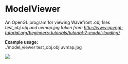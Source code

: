 # ModelViewer
An OpenGL program for viewing Wavefront .obj files  
*test_obj.obj and uvmap.jpg taken from http://www.opengl-tutorial.org/beginners-tutorials/tutorial-7-model-loading/*

**Example usage:**  
./model_viewer test_obj.obj uvmap.jpg

![](https://i.ibb.co/93RN2S1/asasasdad.png)
